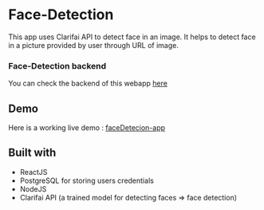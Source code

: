 # Face-Detection
This app uses Clarifai API to detect face in an image. It helps to detect face in a picture provided by user through URL of image.
### Face-Detection backend
You can check the backend of this webapp [here](https://github.com/Amine-kun/facedetector-api)

## Demo
Here is a working live demo : [faceDetecion-app](https://web-facedetector.herokuapp.com/)

## Built with 
* ReactJS
* PostgreSQL for storing users credentials
* NodeJS 
* Clarifai API (a trained model for detecting faces => face detection)
